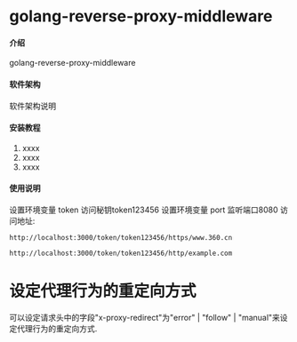 # golang-reverse-proxy-middleware

#### 介绍
golang-reverse-proxy-middleware

#### 软件架构
软件架构说明


#### 安装教程

1.  xxxx
2.  xxxx
3.  xxxx

#### 使用说明


设置环境变量 token 访问秘钥token123456
设置环境变量 port 监听端口8080
访问地址:

`http://localhost:3000/token/token123456/https/www.360.cn`

`http://localhost:3000/token/token123456/http/example.com`

# 设定代理行为的重定向方式

可以设定请求头中的字段"x-proxy-redirect"为"error" | "follow" | "manual"来设定代理行为的重定向方式.